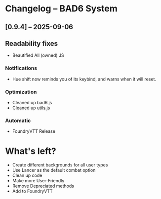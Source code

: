 # Changelog – BAD6 System


## [0.9.4] – 2025-09-06

## Readability fixes
- Beautified All (owned) JS

### Notifications
- Hue shift now reminds you of its keybind, and warns when it will reset.

### Optimization
- Cleaned up bad6.js
- Cleaned up utils.js

### Automatic
- FoundryVTT Release


# What's left?
- Create different backgrounds for all user types
- Use Lancer as the default combat option
- Clean up code
- Make more User-Friendly
- Remove Depreciated methods
- Add to FoundryVTT
